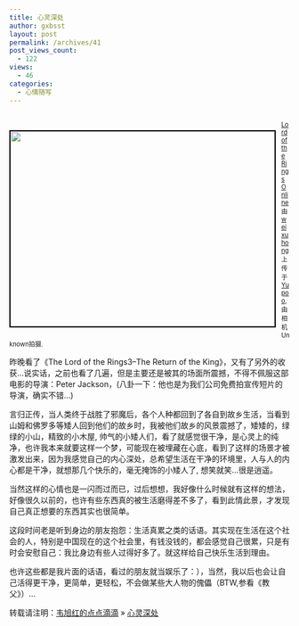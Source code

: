 ```yaml
---
title: 心灵深处
author: gxbsst
layout: post
permalink: /archives/41
post_views_count:
  - 122
views:
  - 46
categories:
  - 心情随写
---
```

<p style="float: left; margin-bottom: 10px; margin-right: 10px">
  <a href="http://www.yupoo.com/photos/view?id=ff8080811859329301185afdbbad337c" title="photo sharing"><br /> <img width="475" src="http://pic.yupoo.com/weixuhong/80090528d5ad/medium.jpg" height="350" style="border: #000000 2px solid" /><br /> </a>
</p>

<span style="margin-top: 0px; font-size: 0.8em"><br /> <a href="http://www.yupoo.com/photos/view?id=ff8080811859329301185afdbbad337c">Lord of the Rings Online</a><br /> 由<a href="http://weixuhong.yupoo.com/profile/">weixuhong</a>上传于<a href="http://www.yupoo.com/">Yupoo</a>, 由相机Unknown拍摄.<br /> </span>

昨晚看了《The Lord of the Rings3&#8211;The Return of the King》，又有了另外的收获&#8230;说实话，之前也看了几遍，但是主要还是被其的场面所震撼，不得不佩服这部电影的导演：Peter Jackson，(八卦一下：他也是为我们公司免费拍宣传短片的导演，确实不错&#8230;)

言归正传，当人类终于战胜了邪魔后，各个人种都回到了各自到故乡生活，当看到山姆和佛罗多等矮人回到他们的故乡时，我被他们故乡的风景震撼了，矮矮的，绿绿的小山，精致的小木屋, 帅气的小矮人们，看了就感觉很干净，是心灵上的纯净，也许我本来就要这样一个梦，可能现在被埋藏在心底，看到了这样的场景才被激发出来，因为我感觉自己的内心深处，总希望生活在干净的环境里，人与人的内心都是干净，就想那几个快乐的，毫无掩饰的小矮人了, 想笑就笑&#8230;很是逍遥。

当然这样的心情也是一闪而过而已，过后想想，我好像什么时候就有这样的想法，好像很久以前的，也许有些东西真的被生活磨得差不多了，看到此情此景，才发现自己真正想要的东西其实也很简单。

这段时间老是听到身边的朋友抱怨：生活真累之类的话语。其实现在生活在这个社会的人，特别是中国现在的这个社会里，有钱没钱的，都会感觉自己很累，只是有时会安慰自己：我比身边有些人过得好多了。就这样给自己快乐生活到理由。

也许这些都是我片面的话语，看过的朋友就当娱乐了：），当然，我以后也会让自己活得更干净，更简单，更轻松，不会做某些大人物的傀儡（BTW,参看《教父》）&#8230;

转载请注明：[韦旭红的点点滴滴][1] &raquo; [心灵深处][2]

 [1]: http://www.weixuhong.com
 [2]: http://www.weixuhong.com/archives/41